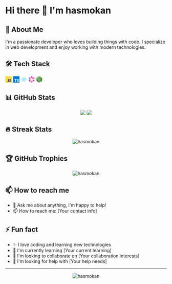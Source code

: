 # Hi there 👋 I'm hasmokan

## 🚀 About Me
I'm a passionate developer who loves building things with code. I specialize in web development and enjoy working with modern technologies.

## 🛠️ Tech Stack

<code><img height="20" alt="javascript" src="https://raw.githubusercontent.com/github/explore/80688e429a7d4ef2fca1e82350fe8e3517d3494d/topics/javascript/javascript.png"></code>
<code><img height="20" alt="typescript" src="https://raw.githubusercontent.com/github/explore/80688e429a7d4ef2fca1e82350fe8e3517d3494d/topics/typescript/typescript.png"></code>
<code><img height="20" alt="react" src="https://raw.githubusercontent.com/github/explore/80688e429a7d4ef2fca1e82350fe8e3517d3494d/topics/react/react.png"></code>
<code><img height="20" alt="graphql" src="https://raw.githubusercontent.com/github/explore/5c058a388828bb5fde0bcafd4bc867b5bb3f26f3/topics/graphql/graphql.png"></code>
<code><img height="20" alt="nodejs" src="https://raw.githubusercontent.com/github/explore/80688e429a7d4ef2fca1e82350fe8e3517d3494d/topics/nodejs/nodejs.png"></code>

## 📊 GitHub Stats

<div align="center">
  <img height="180em" src="https://github-readme-stats.vercel.app/api?username=hasmokan&show_icons=true&theme=radical&include_all_commits=true&count_private=true"/>
  <img height="180em" src="https://github-readme-stats.vercel.app/api/top-langs/?username=hasmokan&layout=compact&langs_count=7&theme=radical"/>
</div>

## 🔥 Streak Stats

<div align="center">
  <img src="https://github-readme-streak-stats.herokuapp.com/?user=hasmokan&theme=radical" alt="hasmokan" />
</div>

## 🏆 GitHub Trophies

<div align="center">
  <img src="https://github-profile-trophy.vercel.app/?username=hasmokan&theme=radical&no-frame=false&no-bg=true&margin-w=4" alt="hasmokan" />
</div>

## 📫 How to reach me
- 💬 Ask me about anything, I'm happy to help!
- 📫 How to reach me: [Your contact info]

## ⚡ Fun fact
- ✨ I love coding and learning new technologies
- 🌱 I'm currently learning [Your current learning]
- 👯 I'm looking to collaborate on [Your collaboration interests]
- 🤔 I'm looking for help with [Your help needs]

---

<div align="center">
  <img src="https://komarev.com/ghpvc/?username=hasmokan&label=Profile%20views&color=0e75b6&style=flat" alt="hasmokan" />
</div>

